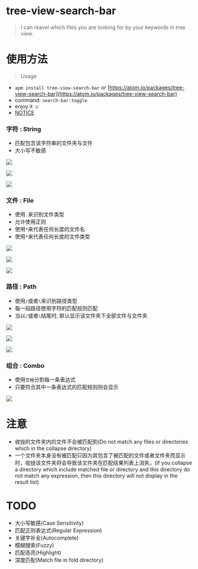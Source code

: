 # tree-view-search-bar
> I can reavel which files you are looking for by your keywords in tree view.

# 使用方法
> Usage

* `apm install tree-view-search-bar` or [https://atom.io/packages/tree-view-search-bar](https://atom.io/packages/tree-view-search-bar)
* command: `search-bar:toggle`
* enjoy it ☺️
* [NOTICE](#notice)

### 字符 : String

* 匹配包含该字符串的文件夹与文件
* 大小写不敏感

![](https://raw.githubusercontent.com/lixinliang/tree-view-search-bar/master/images/string-1.png)

![](https://raw.githubusercontent.com/lixinliang/tree-view-search-bar/master/images/string-2.png)

![](https://raw.githubusercontent.com/lixinliang/tree-view-search-bar/master/images/string-3.png)

### 文件 : File

* 使用`.`来识别文件类型
* 允许使用正则
* 使用`*`来代表任何长度的文件名
* 使用`*`来代表任何长度的文件类型

![](https://raw.githubusercontent.com/lixinliang/tree-view-search-bar/master/images/file-1.png)

![](https://raw.githubusercontent.com/lixinliang/tree-view-search-bar/master/images/file-2.png)

![](https://raw.githubusercontent.com/lixinliang/tree-view-search-bar/master/images/file-3.png)

### 路径 : Path

* 使用`/`或者`\`来识别路径类型
* 每一段路径使用字符的匹配规则匹配
* 当以`/`或者`\`结尾时, 默认显示该文件夹下全部文件与文件夹

![](https://raw.githubusercontent.com/lixinliang/tree-view-search-bar/master/images/path-1.png)

![](https://raw.githubusercontent.com/lixinliang/tree-view-search-bar/master/images/path-2.png)

![](https://raw.githubusercontent.com/lixinliang/tree-view-search-bar/master/images/path-3.png)

### 组合 : Combo

* 使用`空格`分割每一条表达式
* 只要符合其中一条表达式的匹配规则则会显示

![](https://raw.githubusercontent.com/lixinliang/tree-view-search-bar/master/images/combo-1.png)

# <a name="notice"></a>注意

* 收拢的文件夹内的文件不会被匹配到(Do not match any files or directories which in the collapse directory)
* 一个文件夹本身没有被匹配只因为其包含了被匹配的文件或者文件夹而显示时，收拢该文件夹将会导致该文件夹在匹配结果列表上消失。(If you collapse a directory which include matched file or directory and this directory do not match any expression, then this directory will not display in the result list)

# TODO

* 大小写敏感(Case Sensitivity)
* 匹配正则表达式(Regular Expression)
* 关键字补全(Autocomplete)
* 模糊搜索(Fuzzy)
* 匹配高亮(Highlight)
* 深度匹配(Match file in fold directory)
